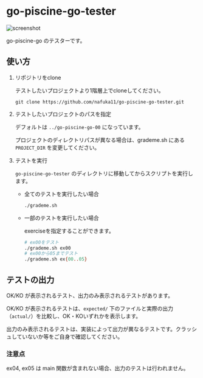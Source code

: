 # go-piscine-go-tester

![screenshot](https://user-images.githubusercontent.com/42476527/117040909-5b3cec00-ad45-11eb-8253-e9b9d1bd49c3.png)


go-piscine-go のテスターです。

## 使い方

1. リポジトリをclone

   テストしたいプロジェクトより1階層上でcloneしてください。

   ```
   git clone https://github.com/nafuka11/go-piscine-go-tester.git
   ```

1. テストしたいプロジェクトのパスを指定

   デフォルトは `../go-piscine-go-00` になっています。

   プロジェクトのディレクトリパスが異なる場合は、grademe.sh にある `PROJECT_DIR` を変更してください。

1. テストを実行

   `go-piscine-go-tester` のディレクトリに移動してからスクリプトを実行します。

   - 全てのテストを実行したい場合

     ```bash
     ./grademe.sh
     ```

   - 一部のテストを実行したい場合

     exerciseを指定することができます。

     ```bash
     # ex00をテスト
     ./grademe.sh ex00
     # ex00から05までテスト
     ./grademe.sh ex{00..05}
     ```

## テストの出力

OK/KO が表示されるテスト、出力のみ表示されるテストがあります。

OK/KO が表示されるテストは、`expected/` 下のファイルと実際の出力（`actual/`）を比較し、OK・KOいずれかを表示します。

出力のみ表示されるテストは、実装によって出力が異なるテストです。クラッシュしていないか等をご自身で確認してください。

### 注意点

ex04, ex05 は main 関数が含まれない場合、出力のテストは行われません。
